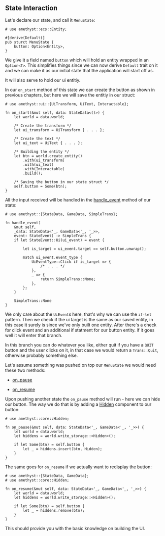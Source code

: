 ## State Interaction

Let's declare our state, and call it `MenuState`: 

```rust,edition2018,no_run,noplaypen
# use amethyst::ecs::Entity;

#[derive(Default)]
pub sturct MenuState {
    button: Option<Entity>,
}
```

We give it a field named `button` which will hold an entity wrapped in
an `Option<T>`. This simplifies things since we can now derive `Default`
trait on it and we can make it as our initial state that the application
will start off as.

It will also serve to hold our ui entitiy.

In our `on_start` method of this state we can create the button as shown in
previous chapters, but here we will save the entitiy in our struct: 

```rust,edition2018,no_run,noplaypen
# use amethyst::ui::{UiTransform, UiText, Interactable};

fn on_start(&mut self, data: StateData<()>) {
    let world = data.world; 

    /* Create the transform */ 
    let ui_transform = UiTransform { . . . };
    
    /* Create the text */
    let ui_text = UiText { . . . };

    /* Building the entity */
   	let btn = world.create_entity()
        .with(ui_transform)
        .with(ui_text)
		.with(Interactable)
        .build();

	/* Saving the button in our state struct */
	self.button = Some(btn);
}
```

All the input received will be handled in the [handle_event](https://docs.amethyst.rs/master/amethyst/trait.State.html#method.handle_event)
method of our state: 

```rust,edition2018,no_run,noplaypen
# use amethyst::{StateData, GameData, SimpleTrans};

fn handle_event(
	&mut self, 
	_data: StateData<'_, GameData<'_, '_>>, 
	event: StateEvent) -> SimpleTrans {
	if let StateEvent::Ui(ui_event) = event {

		let is_target = ui_event.target == self.button.unwrap();

		match ui_event.event_type {
			UiEventType::Click if is_target => { 
				/* . . . */
			},
			_ => {
				return SimpleTrans::None; 
			},  
		};
	}

	SimpleTrans::None
}
```
We only care about the `UiEvent`s here, that's why we can use the `if-let` pattern.
Then we check if the ui target is the same as our saved entity, in this case it
surely is since we've only built one entity. After there's a check for click
event and an additional if statment for our button entity. If it goes well it will
enter that branch.  

In this branch you can do whatever you like, either quit if you have a `QUIT` button
and the user clicks on it, in that case we would return a `Trans::Quit`, otherwise
probably something else.

Let's assume something was pushed on top our `MenuState` we would need these two methods: 

- [on_pause](https://docs.amethyst.rs/master/amethyst/trait.State.html#method.on_pause)

- [on_resume](https://docs.amethyst.rs/master/amethyst/trait.State.html#method.on_resume)


Upon pushing another state the `on_pause` method will run - here we can hide our button.
The way we do that is by adding a [Hidden](https://docs.amethyst.rs/master/amethyst_core/struct.Hidden.html)
component to our button:

```rust,edition2018,no_run,noplaypen
# use amethyst::core::Hidden;

fn on_pause(&mut self, data: StateData<'_, GameData<'_, '_>>) {
	let world = data.world;	
	let hiddens = world.write_storage::<Hidden>();
	
	if let Some(btn) = self.button {
		let _ = hiddens.insert(btn, Hidden);
	}
}
```

The same goes for `on_resume` if we actually want to redisplay the button:

```rust,edition2018,no_run,noplaypen
# use amethyst::{StateData, GameData};
# use amethyst::core::Hidden;

fn on_resume(&mut self, data: StateData<'_, GameData<'_, '_>>) {
    let world = data.world; 	
    let hiddens = world.write_storage::<Hidden>();
	
    if let Some(btn) = self.button {
        let _ = hiddens.remove(btn);
    }
}
```

This should provide you with the basic knowledge on building the UI.
